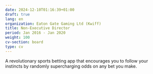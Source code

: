```yaml
---
date: 2024-12-10T01:16:39+01:00
draft: true
lang: en
organization: Eaton Gate Gaming Ltd (Kwiff)
title: Non-Executive Director
period: Jan 2016 - Jan 2020
weight: 100
cv-section: board
type: cv
---
```


A revolutionary sports betting app that encourages you to follow your instincts by randomly supercharging odds on any bet you make.
